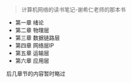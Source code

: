 >计算机网络的读书笔记-谢希仁老师的那本书
-  第一章 绪论
-  第二章 物理层
-  第三章 数据链路层
-  第四章 网络层IP
-  第五章 运输层
-  第六章 应用层

后几章节的内容暂时略过